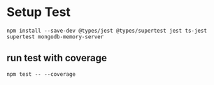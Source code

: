 # Setup Test

```
npm install --save-dev @types/jest @types/supertest jest ts-jest supertest mongodb-memory-server
```

## run test with coverage

```
npm test -- --coverage
```
